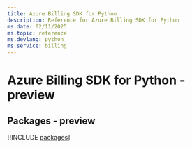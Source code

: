 ```yaml
---
title: Azure Billing SDK for Python
description: Reference for Azure Billing SDK for Python
ms.date: 02/11/2025
ms.topic: reference
ms.devlang: python
ms.service: billing
---
```

# Azure Billing SDK for Python - preview
## Packages - preview
[!INCLUDE [packages](billing-index.md)]